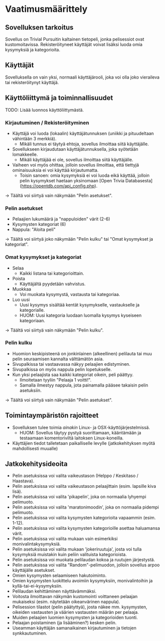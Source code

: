 # Vaatimusmäärittely

## Sovelluksen tarkoitus

Sovellus on Trivial Pursuitin kaltainen tietopeli, jonka pelisessiot ovat kustomoitavissa. Rekisteröityneet käyttäjät voivat lisäksi luoda omia kysymyksiä ja kategorioita.

## Käyttäjät

Sovelluksella on vain yksi, normaali käyttäjärooli, joka voi olla joko vieraileva tai rekisteröitynyt käyttäjä.

## Käyttöliittymä ja toiminnallisuudet

TODO: Lisää luonnos käyttöliittymästä.

### Kirjautuminen / Rekisteröityminen

  - Käyttäjä voi luoda (lokaalin) käyttäjätunnuksen (uniikki ja pituudeltaan vähintään 3 merkkiä).
    - Mikäli tunnus ei täytyä ehtoja, sovellus ilmoittaa siitä käyttäjälle.
  - Sovellukseen kirjaudutaan käyttäjätunnuksella, joka syötetään lomakkeelle.
    - Mikäli käyttäjää ei ole, sovellus ilmoittaa siitä käyttäjälle.
  - Vaiheen voi myös ohittaa, jolloin sovellus ilmoittaa, että tiettyjä ominaisuuksia ei voi käyttää kirjautumatta.
    - Toisin sanoen: omia kysymyksiä ei voi luoda eikä käyttää, jolloin pelin kysymykset haetaan yksinomaan [Open Trivia Databasesta] (https://opentdb.com/api_config.php).
  
  -> Täältä voi siirtyä vain näkymään "Pelin asetukset".
  
### Pelin asetukset

  - Pelaajien lukumäärä ja "nappuloiden" värit (2-6)
  - Kysymysten kategoriat (6)
  - Nappula: "Aloita peli"

  -> Täältä voi siirtyä joko näkymään "Pelin kulku" tai "Omat kysymykset ja kategoriat".

### Omat kysymykset ja kategoriat

  - Selaa
    - Kaikki listana tai kategorioittain.
  - Poista
    - Käyttäjältä pyydetään vahvistus. 
  - Muokkaa
    - Voi muokata kysymystä, vastausta tai kategoriaa.
  - Luo uusi
    - Uusi kysymys sisältää kentät kysymykselle, vastaukselle ja kategorialle.
    - HUOM: Uusi kategoria luodaan luomalla kysymys kyseiseen kategoriaan.

  -> Täältä voi siirtyä vain näkymään "Pelin kulku".

### Pelin kulku

  - Huomion keskipisteenä on jonkinlainen (alkeellinen) pelilauta tai muu pelin seuraamisen kannalta välttämätön asia.
  - Sivupalkissa tai vastaavassa näkyy pelaajien edistyminen.
  - Sivupalkissa on myös nappula pelin lopetukselle. 
  - Kun yksi pelaajista saa kaikki kategoriat oikein, peli päättyy.
    - Ilmoitetaan tyyliin "Pelaaja 1 voitti!".
    - Samalla ilmestyy nappula, jota painamalla pääsee takaisin pelin asetuksiin.

  -> Täältä voi siirtyä vain näkymään "Pelin asetukset".

## Toimintaympäristön rajoitteet

- Sovelluksen tulee toimia *ainakin* Linux- ja OSX-käyttöjärjestelmissä.
  - HUOM: Sovellus täytyy pystyä suorittamaan, kääntämään ja testaamaan komentoriviltä laitoksen Linux-koneilla.
- Käyttäjien tiedot talletetaan paikalliselle levylle (jatkokehityksen myötä mahdollisesti muualle)

## Jatkokehitysideoita

- Pelin asetuksissa voi valita vaikeustason (Helppo / Keskitaso / Haastava).
- Pelin asetuksissa voi valita vaikeustason pelaajittain (esim. lapsille kiva lisä).
- Pelin asetuksissa voi valita 'pikapelin', joka on normaalia lyhyempi pelimuoto.
- Pelin asetuksissa voi valita 'maratonimoodin', joka on normaalia pidempi pelimuoto.
- Pelin asetuksissa voi valita kysymysten kategorioita vapaammin (esim. 1-12).
- Pelin asetuksissa voi valita kysymysten kategorioille asettaa haluamansa värit.
- Pelin asetuksissa voi valita mukaan vain esimerkiksi monivalintakysymyksiä.
- Pelin asetuksissa voi valita mukaan 'jokeriruutuja', josta voi tulla kysymyksiä muistakin kuin peliin valituista kategorioista.
- Pelin asetuksissa voi muokata pelilaudan kokoa ja ruutujen järjestystä.
- Pelin asetuksissa voi valita "Random"-pelimuodon, jolloin sovellus arpoo käyttäjälle asetukset.
- Omien kysymysten selaamiseen hakutoiminto.
- Omien kysymysten luokittelu avoimiin kysymyksiin, monivalintoihin ja kyllä-tai-ei-kysymyksiin.
- Pelilaudan kehittäminen näyttävämmäksi.
- Voitosta ilmoittavan näkymän kustomointi voittaneen pelaajan mukaiseksi (esim. näytetään oikeanvärinen nappula).
- Pelisession tilastot (pelin päätyttyä), josta näkee mm. kysymysten, oikeiden vastausten ja väärien vastausten määrän per pelaaja.
- Muiden pelaajien luomien kysymysten ja kategorioiden tuonti.
- Pelaajan poistaminen (ja lisääminen?) kesken pelin.
- Useamman käyttäjän samanaikainen kirjautuminen ja tietojen synkkautuminen.
